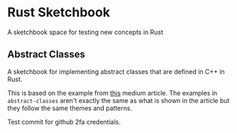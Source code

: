 # Rust Sketchbook
A sketchbook space for testing new concepts in Rust


## Abstract Classes
A sketchbook for implementing abstract classes that are defined in C++ in Rust.

This is based on the example from [this]() medium article. The examples in 
`abstract-classes` aren't exactly the same as what is shown in the article but they 
follow the same themes and patterns.


Test commit for github 2fa credentials.